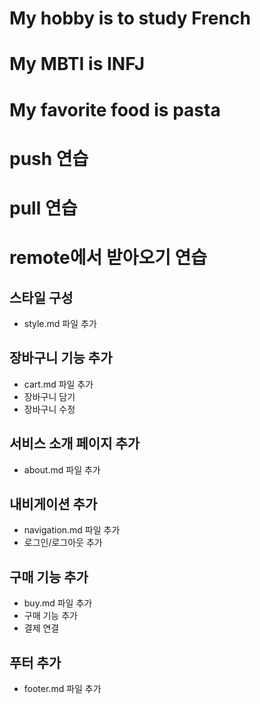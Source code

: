 # My hobby is to study French
# My MBTI is INFJ
# My favorite food is pasta
# push 연습
# pull 연습
# remote에서 받아오기 연습

## 스타일 구성
- style.md 파일 추가

## 장바구니 기능 추가
- cart.md 파일 추가
- 장바구니 담기
- 장바구니 수정

## 서비스 소개 페이지 추가 
- about.md 파일 추가

## 내비게이션 추가
- navigation.md 파일 추가
- 로그인/로그아웃 추가

## 구매 기능 추가
- buy.md 파일 추가
- 구매 기능 추가
- 결제 연결

## 푸터 추가
- footer.md 파일 추가